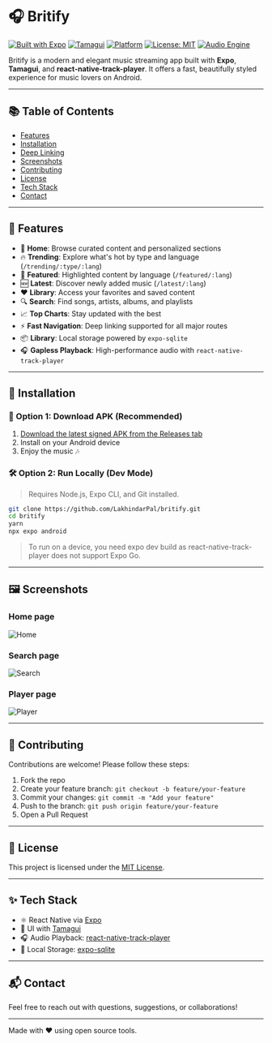 # 🎧 Britify

[![Built with Expo](https://img.shields.io/badge/Expo-000020?logo=expo&logoColor=white)](https://expo.dev)
[![Tamagui](https://img.shields.io/badge/UI-Tamagui-29ABE2?logo=tamagui&logoColor=white)](https://tamagui.dev)
[![Platform](https://img.shields.io/badge/Platform-Android-green?logo=android)](#)
[![License: MIT](https://img.shields.io/badge/License-MIT-yellow.svg)](LICENSE)
[![Audio Engine](https://img.shields.io/badge/Audio-Track%20Player-ff69b4?logo=music)](https://github.com/doublesymmetry/react-native-track-player)

Britify is a modern and elegant music streaming app built with **Expo**, **Tamagui**, and **react-native-track-player**. It offers a fast, beautifully styled experience for music lovers on Android.

---

## 📚 Table of Contents

- [Features](#-features)
- [Installation](#-installation)
- [Deep Linking](#-deep-linking)
- [Screenshots](#-screenshots)
- [Contributing](#-contributing)
- [License](#-license)
- [Tech Stack](#-tech-stack)
- [Contact](#-contact)

---

## 📱 Features

- 🎵 **Home**: Browse curated content and personalized sections
- 🔥 **Trending**: Explore what's hot by type and language (`/trending/:type/:lang`)
- 🌟 **Featured**: Highlighted content by language (`/featured/:lang`)
- 🆕 **Latest**: Discover newly added music (`/latest/:lang`)
- ❤️ **Library**: Access your favorites and saved content
- 🔍 **Search**: Find songs, artists, albums, and playlists
- 📈 **Top Charts**: Stay updated with the best
- ⚡ **Fast Navigation**: Deep linking supported for all major routes
- 📦 **Library**: Local storage powered by `expo-sqlite`
- 🎧 **Gapless Playback**: High-performance audio with `react-native-track-player`

---

## 🚀 Installation

### 🔧 Option 1: Download APK (Recommended)

1. [Download the latest signed APK from the Releases tab](https://github.com/LakhindarPal/britify/releases)
2. Install on your Android device
3. Enjoy the music 🎶

### 🛠 Option 2: Run Locally (Dev Mode)

> Requires Node.js, Expo CLI, and Git installed.

```bash
git clone https://github.com/LakhindarPal/britify.git
cd britify
yarn
npx expo android
```

> To run on a device, you need expo dev build as react-native-track-player does not support Expo Go.

---

## 🖼 Screenshots

### Home page

![Home](screenshots/home.jpg)

### Search page

![Search](screenshots/search.jpg)

### Player page

![Player](screenshots/player.jpg)

---

## 🤝 Contributing

Contributions are welcome! Please follow these steps:

1. Fork the repo
2. Create your feature branch: `git checkout -b feature/your-feature`
3. Commit your changes: `git commit -m "Add your feature"`
4. Push to the branch: `git push origin feature/your-feature`
5. Open a Pull Request

---

## 📄 License

This project is licensed under the [MIT License](LICENSE).

---

## ✨ Tech Stack

- ⚛️ React Native via [Expo](https://expo.dev/)
- 🎨 UI with [Tamagui](https://tamagui.dev/)
- 🎧 Audio Playback: [react-native-track-player](https://github.com/doublesymmetry/react-native-track-player)
- 💾 Local Storage: [expo-sqlite](https://docs.expo.dev/versions/latest/sdk/sqlite/)

---

## 📬 Contact

Feel free to reach out with questions, suggestions, or collaborations!

---

Made with ❤️ using open source tools.
